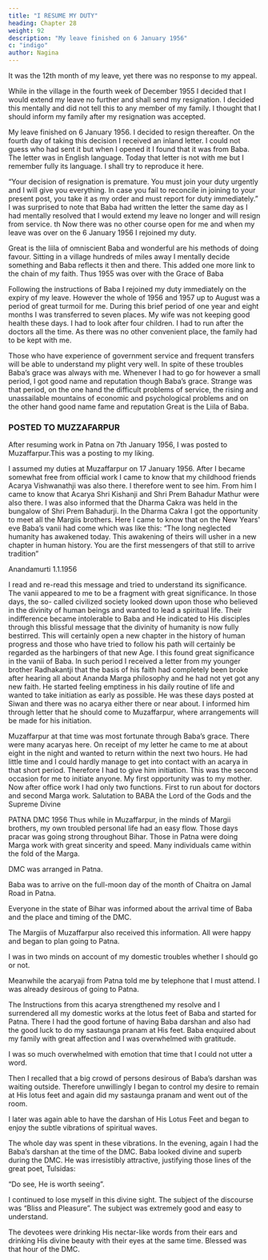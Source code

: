 ```yaml
---
title: "I RESUME MY DUTY"
heading: Chapter 28
weight: 92
description: "My leave finished on 6 January 1956"
c: "indigo"
author: Nagina
---
```




It was the 12th month of my leave, yet there was no response to my appeal.

While in the village in the fourth week of December 1955 I decided that I would extend my leave no further and shall send my resignation. I decided this mentally and did not tell this to any member of my family. I thought that I should inform my family after my resignation was accepted.

My leave finished on 6 January 1956. I decided to resign thereafter. On the
fourth day of taking this decision I received an inland letter. I could not guess who had
sent it but when I opened it I found that it was from Baba. The letter was in English
language. Today that letter is not with me but I remember fully its language. I shall try
to reproduce it here.

“Your decision of resignation is premature. You must join your duty
urgently and I will give you everything. In case you fail to reconcile in joining to
your present post, you take it as my order and must report for duty immediately.”
I was surprised to note that Baba had written the letter the same day as I had
mentally resolved that I would extend my leave no longer and will resign from service.
th
Now there was no other course open for me and when my leave was over on the 6
January 1956 I rejoined my duty.

Great is the liila of omniscient Baba and wonderful are his methods of doing
favour. Sitting in a village hundreds of miles away I mentally decide something and
Baba reflects it then and there. This added one more link to the chain of my faith. Thus
1955 was over with the Grace of Baba


Following the instructions of Baba I rejoined my duty immediately on the expiry
of my leave. However the whole of 1956 and 1957 up to August was a period of great
turmoil for me. During this brief period of one year and eight months I was transferred
to seven places. My wife was not keeping good health these days. I had to look after
four children. I had to run after the doctors all the time. As there was no other
convenient place, the family had to be kept with me.

Those who have experience of government service and frequent transfers will
be able to understand my plight very well. In spite of these troubles Baba’s grace was
always with me. Whenever I had to go for however a small period, I got good name and
reputation though Baba’s grace. Strange was that period, on the one hand the difficult
problems of service, the rising and unassailable mountains of economic and
psychological problems and on the other hand good name fame and reputation Great
is the Liila of Baba.


### POSTED TO MUZZAFARPUR

After resuming work in Patna on 7th January 1956, I was posted to Muzaffarpur.This was a posting to my liking.

I assumed my duties at Muzaffarpur on 17 January 1956. After I became
somewhat free from official work I came to know that my childhood friends Acarya
Vishwanathji was also there. I therefore went to see him. From him I came to know that
Acarya Shri Kishanji and Shri Prem Bahadur Mathur were also there. I was also
informed that the Dharma Cakra was held in the bungalow of Shri Prem Bahadurji.
In the Dharma Cakra I got the opportunity to meet all the Margiis brothers. Here
I came to know that on the New Years' eve Baba’s vanii had come which was like this:
“The long neglected humanity has awakened today. This awakening of
theirs will usher in a new chapter in human history. You are the first messengers
of that still to arrive tradition”

Anandamurti 1.1.1956

I read and re-read this message and tried to understand its significance. The
vanii appeared to me to be a fragment with great significance. In those days, the so-
called civilized society looked down upon those who believed in the divinity of human
beings and wanted to lead a spiritual life. Their indifference became intolerable to Baba
and He indicated to His disciples through this blissful message that the divinity of
humanity is now fully bestirred. This will certainly open a new chapter in the history of
human progress and those who have tried to follow his path will certainly be regarded
as the harbingers of that new Age. I this found great significance in the vanii of Baba.
In such period I received a letter from my younger brother Radhakantji that the
basis of his faith had completely been broke after hearing all about Ananda Marga
philosophy and he had not yet got any new faith. He started feeling emptiness in his
daily routine of life and wanted to take initiation as early as possible. He was these
days posted at Siwan and there was no acarya either there or near about. I informed
him through letter that he should come to Muzaffarpur, where arrangements will be
made for his initiation.

Muzaffarpur at that time was most fortunate through Baba’s grace. There were
many acaryas here. On receipt of my letter he came to me at about eight in the night
and wanted to return within the next two hours. He had little time and I could hardly
manage to get into contact with an acarya in that short period. Therefore I had to give
him initiation. This was the second occasion for me to initiate anyone. My first
opportunity was to my mother.
Now after office work I had only two functions. First to run about for doctors and
second Marga work.
Salutation to BABA the Lord of the Gods and the Supreme
Divine

PATNA DMC 1956
Thus while in Muzaffarpur, in the minds of Margii brothers, my own troubled
personal life had an easy flow. Those days pracar was going strong throughout Bihar.
Those in Patna were doing Marga work with great sincerity and speed. Many
individuals came within the fold of the Marga.

DMC was arranged in Patna.

Baba was to arrive on the full-moon day of the month of Chaitra on Jamal Road in Patna. 

Everyone in the state of Bihar was informed about the arrival time of Baba and the place and timing of the DMC. 

The Margiis of Muzaffarpur also received this information. All were happy and began to plan going to Patna.

I was in two minds on account of my domestic troubles whether I should go or not. 

Meanwhile the acaryaji from Patna told me by telephone that I must attend. I was
already desirous of going to Patna.

The Instructions from this acarya strengthened my resolve and I surrendered all my domestic works at the lotus feet of Baba and started for Patna. There I had the good fortune of having Baba darshan and also had the good luck to do my sastaunga pranam at His feet. Baba enquired about my family with great affection and I was overwhelmed with gratitude.

I was so much overwhelmed with emotion that time that I could not utter a word.

Then I recalled that a big crowd of persons desirous of Baba’s darshan was waiting outside. Therefore unwillingly I began to control my desire to remain at His lotus feet and again did my sastaunga pranam and went out of the room. 

I later was again able to have the darshan of His Lotus Feet and began to enjoy the subtle vibrations of spiritual waves.

The whole day was spent in these vibrations. In the evening, again I had the Baba’s darshan at the time of the DMC. Baba looked divine and superb during the DMC. He was irresistibly attractive, justifying those lines of the great poet, Tulsidas: 

“Do see, He is worth seeing”.

I continued to lose myself in this divine sight. The subject of the discourse was “Bliss and Pleasure”. The subject was extremely good and easy to understand. 

The devotees were drinking His nectar-like words from their ears and drinking His divine beauty with their eyes at the same time. Blessed was that hour of the DMC.

